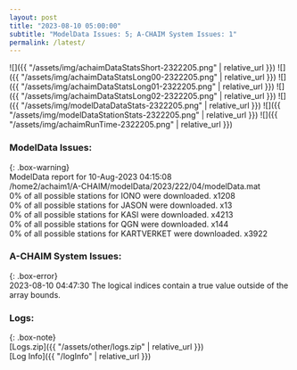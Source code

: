 ```yaml
---
layout: post
title: "2023-08-10 05:00:00"
subtitle: "ModelData Issues: 5; A-CHAIM System Issues: 1"
permalink: /latest/
---
```


![]({{ "/assets/img/achaimDataStatsShort-2322205.png" | relative_url }})
![]({{ "/assets/img/achaimDataStatsLong00-2322205.png" | relative_url }})
![]({{ "/assets/img/achaimDataStatsLong01-2322205.png" | relative_url }})
![]({{ "/assets/img/achaimDataStatsLong02-2322205.png" | relative_url }})
![]({{ "/assets/img/modelDataDataStats-2322205.png" | relative_url }})
![]({{ "/assets/img/modelDataStationStats-2322205.png" | relative_url }})
![]({{ "/assets/img/achaimRunTime-2322205.png" | relative_url }})


### ModelData Issues:  
  
{: .box-warning}  
 ModelData report for 10-Aug-2023 04:15:08   
 /home2/achaim1/A-CHAIM/modelData/2023/222/04/modelData.mat   
 0% of all possible stations for IONO were downloaded. x1208   
 0% of all possible stations for JASON were downloaded. x13   
 0% of all possible stations for KASI were downloaded. x4213   
 0% of all possible stations for QGN were downloaded. x144   
 0% of all possible stations for KARTVERKET were downloaded. x3922   
  
### A-CHAIM System Issues:  
  
{: .box-error}  
2023-08-10 04:47:30 The logical indices contain a true value outside of the array bounds.  

### Logs:  
  
{: .box-note}  
[Logs.zip]({{ "/assets/other/logs.zip" | relative_url }})  
[Log Info]({{ "/logInfo" | relative_url }})  
